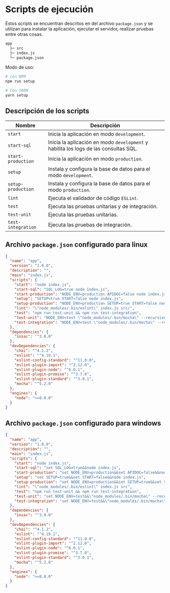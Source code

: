 # Scripts de ejecución

Estos scripts se encuentran descritos en del archivo `package.json` y se utilizan para instalar la aplicación, ejecutar el servidor, realizar pruebas entre otras cosas.

```txt
app
  ├─ src
  ├─ index.js
  └─ package.json
```

Modo de uso:

```bash
# con NPM
npm run setup

# Con YARN
yarn setup
```

## Descripción de los scripts

| Nombre             | Descripción                                                                          |
| ------------------ | ------------------------------------------------------------------------------------ |
| `start`            | Inicia la aplicación en modo `development`.                                          |  
| `start-sql`        | Inicia la aplicación en modo `development` y habilita los logs de las consultas SQL. |
| `start-production` | Inicia la aplicación en modo `production`.                                           |
| `setup`            | Instala y configura la base de datos para el modo `development`.                     |
| `setup-production` | Instala y configura la base de datos para el modo `production`.                      |
| `lint`             | Ejecuta el validador de código `ESLint`.                                             |
| `test`             | Ejecuta las pruebas unitarias y de integración.                                      |
| `test-unit`        | Ejecuta las pruebas unitarias.                                                       |
| `test-integration` | Ejecuta las pruebas de integración.                                                  |

## Archivo `package.json` configurado para linux

```json
{
  "name": "app",
  "version": "1.0.0",
  "description": "",
  "main": "index.js",
  "scripts": {
    "start": "node index.js",
    "start-sql": "SQL_LOG=true node index.js",
    "start-production": "NODE_ENV=production APIDOC=false node index.js",
    "setup": "SETUP=true START=false node index.js",
    "setup-production": "NODE_ENV=production SETUP=true START=false node index.js",
    "lint": "\"node_modules/.bin/eslint\" index.js src/",
    "test": "npm run test-unit && npm run test-integration",
    "test-unit": "NODE_ENV=test \"node_modules/.bin/mocha\" --recursive \"./test/unit/{,/**/}*.spec.js\"",
    "test-integration": "NODE_ENV=test \"node_modules/.bin/mocha\" --recursive \"./test/integration/{,/**/}*.spec.js\""
  },
  "dependencies": {
    "insac": "^3.0.0"
  },
  "devDependencies": {
    "chai": "^4.1.2",
    "eslint": "^4.19.1",
    "eslint-config-standard": "^11.0.0",
    "eslint-plugin-import": "^2.12.0",
    "eslint-plugin-node": "^6.0.1",
    "eslint-plugin-promise": "^3.7.0",
    "eslint-plugin-standard": "^3.0.1",
    "mocha": "^5.2.0"
  },
  "engines": {
    "node": ">=8.0.0"
  }
}
```

## Archivo `package.json` configurado para windows

```json
{
  "name": "app",
  "version": "1.0.0",
  "description": "",
  "main": "index.js",
  "scripts": {
    "start": "node index.js",
    "start-sql": "set SQL_LOG=true&&node index.js",
    "start-production": "set NODE_ENV=production&&set APIDOC=false&&node index.js",
    "setup": "set SETUP=true&&set START=false&&node index.js",
    "setup-production": "set NODE_ENV=production&&set SETUP=true&&set START=false&&node index.js",
    "lint": "\"node_modules/.bin/eslint\" index.js src",
    "test": "npm run test-unit && npm run test-integration",
    "test-unit": "set NODE_ENV=test&&\"node_modules/.bin/mocha\" --recursive \"./test/unit/{,/**/}*.spec.js\"",
    "test-integration": "set NODE_ENV=test&&\"node_modules/.bin/mocha\" --recursive \"./test/integration/{,/**/}*.spec.js\""
  },
  "dependencies": {
    "insac": "^3.0.0"
  },
  "devDependencies": {
    "chai": "^4.1.2",
    "eslint": "^4.19.1",
    "eslint-config-standard": "^11.0.0",
    "eslint-plugin-import": "^2.12.0",
    "eslint-plugin-node": "^6.0.1",
    "eslint-plugin-promise": "^3.7.0",
    "eslint-plugin-standard": "^3.0.1",
    "mocha": "^5.2.0"
  },
  "engines": {
    "node": ">=8.0.0"
  }
}
```
